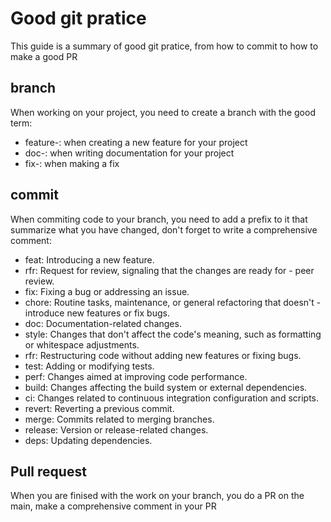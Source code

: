 # Good git pratice
This guide is a summary of good git pratice, from how to commit to how to make a good PR

## branch

When working on your project, you need to create a branch with the good term:
 - feature-: when creating a new feature for your project
 - doc-: when writing documentation for your project
 - fix-: when making a fix

## commit

When commiting code to your branch, you need to add a prefix to it that summarize what you have changed, don't forget to write a comprehensive comment:
 
 - feat:       Introducing a new feature.
 - rfr:        Request for review, signaling that the changes are ready for  - peer review.
 - fix:        Fixing a bug or addressing an issue.
 - chore:      Routine tasks, maintenance, or general refactoring that doesn't  - introduce new features or fix bugs.
 - doc:        Documentation-related changes.
 - style:      Changes that don't affect the code's meaning, such as formatting or whitespace adjustments.
 - rfr:        Restructuring code without adding new features or fixing bugs.
 - test:       Adding or modifying tests.
 - perf:       Changes aimed at improving code performance.
 - build:      Changes affecting the build system or external dependencies.
 - ci:         Changes related to continuous integration configuration and scripts.
 - revert:     Reverting a previous commit.
 - merge:      Commits related to merging branches.
 - release:    Version or release-related changes.
 - deps:       Updating dependencies.

## Pull request
When you are finised with the work on your branch, you do a PR on the main, make a comprehensive comment in your PR
